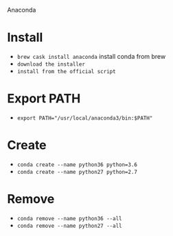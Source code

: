 Anaconda

# Install

- `brew cask install anaconda`               install conda from brew
- `download the installer`
- `install from the official script`

# Export PATH

- `export PATH="/usr/local/anaconda3/bin:$PATH"`

# Create

- `conda create --name python36 python=3.6`
- `conda create --name python27 python=2.7`

# Remove

- `conda remove --name python36 --all`
- `conda remove --name python27 --all`
